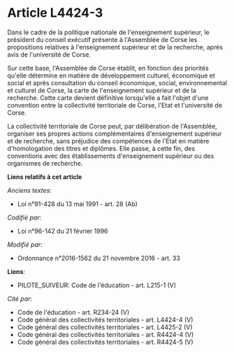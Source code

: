 # Article L4424-3

Dans le cadre de la politique nationale de l'enseignement supérieur, le président du conseil exécutif présente à l'Assemblée
de Corse les propositions relatives à l'enseignement supérieur et de la recherche, après avis de l'université de Corse. 

Sur cette base, l'Assemblée de Corse établit, en fonction des priorités qu'elle détermine en matière de développement
culturel, économique et social et après consultation du       conseil économique, social, environnemental et culturel de
Corse, la carte de l'enseignement supérieur et de la recherche. Cette carte devient définitive lorsqu'elle a fait l'objet
d'une convention entre la collectivité territoriale de Corse, l'Etat et l'université de Corse. 

La collectivité territoriale de Corse peut, par délibération de l'Assemblée, organiser ses propres actions complémentaires
d'enseignement supérieur et de recherche, sans préjudice des compétences de l'Etat en matière d'homologation des titres et
diplômes. Elle passe, à cette fin, des conventions avec des établissements d'enseignement supérieur ou des organismes de
recherche.

**Liens relatifs à cet article**

_Anciens textes_:

  - Loi n°91-428 du 13 mai 1991 - art. 28 (Ab)

_Codifié par_:

  - Loi n°96-142 du 21 février 1996

_Modifié par_:

  - Ordonnance n°2016-1562 du 21 novembre 2016 - art. 33

**Liens**:

  - PILOTE_SUIVEUR: Code de l'éducation - art. L215-1 (V)

_Cité par_:

  - Code de l'éducation - art. R234-24 (V)
  - Code général des collectivités territoriales - art. L4424-4 (V)
  - Code général des collectivités territoriales - art. L4425-2 (V)
  - Code général des collectivités territoriales - art. R4424-4 (V)
  - Code général des collectivités territoriales - art. R4424-5 (V)
